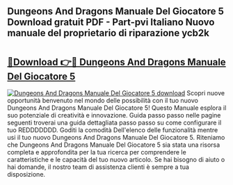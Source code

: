 ## Dungeons And Dragons Manuale Del Giocatore 5 Download gratuit PDF - Part-pvi Italiano Nuovo manuale del proprietario di riparazione ycb2k

# <h2><a href="http://dfd3rp.blite.top/?on=Dungeons+And+Dragons+Manuale+Del+Giocatore+5">🔗Download 👉🔴 Dungeons And Dragons Manuale Del Giocatore 5</a></h2>

[![Dungeons And Dragons Manuale Del Giocatore 5 download](https://i.imgur.com/lujVjoI.png)](http://dfd3rp.blite.top/?on=Dungeons+And+Dragons+Manuale+Del+Giocatore+5)
Scopri nuove opportunità benvenuto nel mondo delle possibilità con il tuo nuovo Dungeons And Dragons Manuale Del Giocatore 5! Questo Manuale esplora il suo potenziale di creatività e innovazione. Guida passo passo nelle pagine seguenti troverai una guida dettagliata passo passo su come configurare il tuo REDDDDDDD. Goditi la comodità Dell'elenco delle funzionalità mentre usi il tuo nuovo Dungeons And Dragons Manuale Del Giocatore 5. Riteniamo che Dungeons And Dragons Manuale Del Giocatore 5 sia stata una risorsa completa e approfondita per la tua ricerca per comprendere le caratteristiche e le capacità del tuo nuovo articolo. Se hai bisogno di aiuto o hai domande, il nostro team di assistenza clienti è sempre a tua disposizione.
